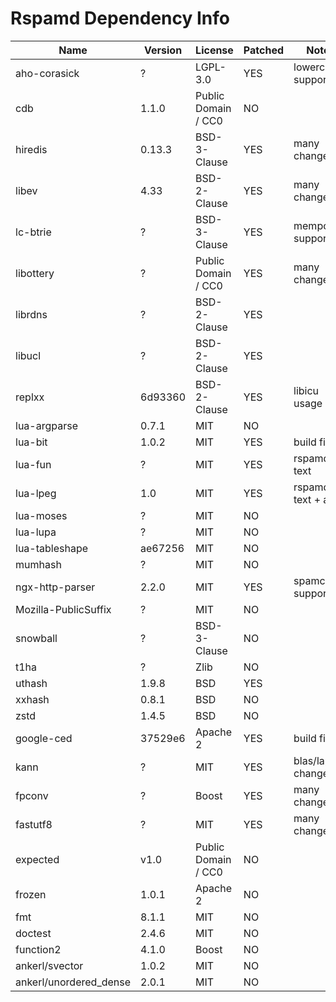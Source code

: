 # Rspamd Dependency Info

| Name                   | Version | License             | Patched | Notes              |
|------------------------|---------|---------------------| ---     | ---                |
| aho-corasick           | ?       | LGPL-3.0            | YES     | lowercase support  |
| cdb                    | 1.1.0   | Public Domain / CC0 | NO      |                    |
| hiredis                | 0.13.3  | BSD-3-Clause        | YES     | many changes       |
| libev                  | 4.33    | BSD-2-Clause        | YES     | many changes       |
| lc-btrie               | ?       | BSD-3-Clause        | YES     | mempool support    |
| libottery              | ?       | Public Domain / CC0 | YES     | many changes       |
| librdns                | ?       | BSD-2-Clause        | YES     |                    |
| libucl                 | ?       | BSD-2-Clause        | YES     |                    |
| replxx                 | 6d93360 | BSD-2-Clause        | YES     | libicu usage       |
| lua-argparse           | 0.7.1   | MIT                 | NO      |                    |
| lua-bit                | 1.0.2   | MIT                 | YES     | build fixes        |
| lua-fun                | ?       | MIT                 | YES     | rspamd text        |
| lua-lpeg               | 1.0     | MIT                 | YES     | rspamd text + alloc|
| lua-moses              | ?       | MIT                 | NO      |                    |
| lua-lupa               | ?       | MIT                 | NO      |                    |
| lua-tableshape         | ae67256 | MIT                 | NO      |                    |
| mumhash                | ?       | MIT                 | NO      |                    |
| ngx-http-parser        | 2.2.0   | MIT                 | YES     | spamc support      |
| Mozilla-PublicSuffix   | ?       | MIT                 | NO      |                    |
| snowball               | ?       | BSD-3-Clause        | NO      |                    |
| t1ha                   | ?       | Zlib                | NO      |                    |
| uthash                 | 1.9.8   | BSD                 | YES     |                    |
| xxhash                 | 0.8.1   | BSD                 | NO      |                    |
| zstd                   | 1.4.5   | BSD                 | NO      |                    |
| google-ced             | 37529e6 | Apache 2            | YES     | build fixes        |
| kann                   | ?       | MIT                 | YES     | blas/lapack changes|
| fpconv                 | ?       | Boost               | YES     | many changes       |
| fastutf8               | ?       | MIT                 | YES     | many changes       |
| expected               | v1.0    | Public Domain / CC0 | NO      |                    |
| frozen                 | 1.0.1   | Apache 2            | NO      |                    |
| fmt                    | 8.1.1   | MIT                 | NO      |                    |
| doctest                | 2.4.6   | MIT                 | NO      |                    |
| function2              | 4.1.0   | Boost               | NO      |                    |
| ankerl/svector         | 1.0.2   | MIT                 | NO      |                    |
| ankerl/unordered_dense | 2.0.1   | MIT                 | NO      |                    |
